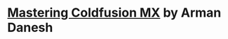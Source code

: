 # [Mastering Coldfusion MX](https://www.amazon.com/Mastering-ColdFusion-MX-Arman-Danesh/dp/0782141242) by Arman Danesh
